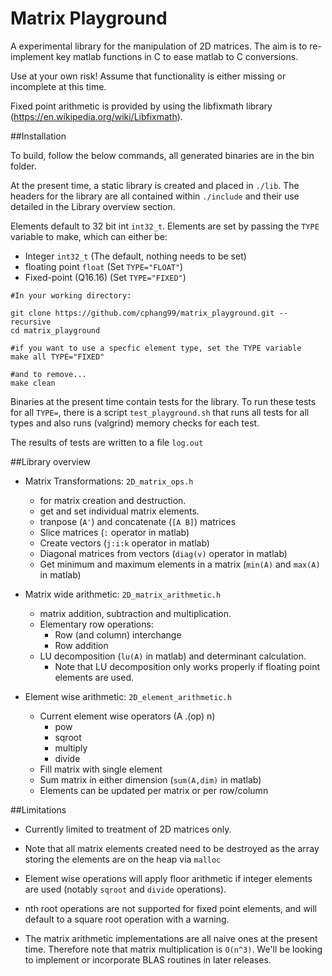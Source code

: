 # Matrix Playground

A experimental library for the manipulation of 2D matrices. The aim is to re-implement
key matlab functions in C to ease matlab to C conversions.

Use at your own risk! Assume that functionality is either missing or incomplete
at this time.

Fixed point arithmetic is provided by using the libfixmath library
(https://en.wikipedia.org/wiki/Libfixmath).

##Installation

To build, follow the below commands, all generated binaries are in the bin folder.

At the present time, a static library is created and placed in `./lib`. The headers
for the library are all contained within `./include` and their use detailed in
the Library overview section.

Elements default to 32 bit int `int32_t`. Elements are set by passing the `TYPE`
variable to make, which can either be:
- Integer `int32_t` (The default, nothing needs to be set)
- floating point `float` (Set `TYPE="FLOAT"`)
- Fixed-point (Q16.16) (Set `TYPE="FIXED"`)

```shell
#In your working directory:

git clone https://github.com/cphang99/matrix_playground.git --recursive
cd matrix_playground

#if you want to use a specfic element type, set the TYPE variable
make all TYPE="FIXED"

#and to remove...
make clean
```

Binaries at the present time contain tests for the library. To run these tests
for all `TYPE=`, there is a script `test_playground.sh` that runs all tests for
all types and also runs (valgrind) memory checks for each test.

The results of tests are written to a file `log.out`

##Library overview
- Matrix Transformations: `2D_matrix_ops.h`
    * for matrix creation and destruction.
    * get and set individual matrix elements.
    * tranpose (`A'`) and concatenate (`[A B]`)  matrices
    * Slice matrices (`:` operator in matlab)
    * Create vectors (`j:i:k` operator in matlab)
    * Diagonal matrices from vectors (`diag(v)` operator in matlab) 
    * Get minimum and maximum elements in a matrix
      (`min(A)` and `max(A)` in matlab)

- Matrix wide arithmetic: `2D_matrix_arithmetic.h`
    * matrix addition, subtraction and multiplication.
    * Elementary row operations:
        - Row (and column) interchange
        - Row addition
    * LU decomposition (`lu(A)` in matlab)  and determinant calculation.
        + Note that LU decomposition only works properly if floating
          point elements are used.

- Element wise arithmetic: `2D_element_arithmetic.h`
    * Current element wise operators (A .(op) n)
        + pow
        + sqroot
        + multiply
        + divide
    * Fill matrix with single element
    * Sum matrix in either dimension (`sum(A,dim)` in matlab)
    * Elements can be updated per matrix or per row/column


##Limitations

- Currently limited to treatment of 2D matrices only.

- Note that all matrix elements created need to be destroyed as the array storing
  the elements are on the heap via `malloc`
 
- Element wise operations  will apply floor arithmetic if integer elements are used
(notably `sqroot` and `divide` operations).

- nth root operations are not supported for fixed point elements, and will default
  to a square root operation with a warning.

- The matrix arithmetic implementations are all naive ones at the present time.
Therefore note that matrix multiplication is `O(n^3)`. We'll be looking to
implement or incorporate BLAS routines in later releases.



